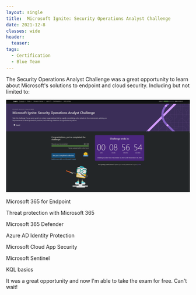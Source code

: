 ```yaml
---
layout: single
title:  Microsoft Ignite: Security Operations Analyst Challenge 
date: 2021-12-8
classes: wide
header:
  teaser:
tags:
  - Certification
  - Blue Team
--- 
```




The Security Operations Analyst Challenge was a great opportunity to learn about Microsoft's solutions to endpoint and cloud security.
Including but not limited to:

 
![](/assets/images/ignite.png)

Microsoft 365 for Endpoint

Threat protection with Microsoft 365

Microsoft 365 Defender 

Azure AD Identity Protection

 Microsoft Cloud App Security 

Microsoft Sentinel 

KQL basics

 

It was a great opportunity and now I'm able to take the exam for free. Can't wait!  
